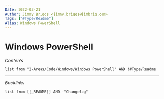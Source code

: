 ```yaml
---
Date: 2022-03-21
Author: Jimmy Briggs <jimmy.briggs@jimbrig.com>
Tags: ["#Type/Readme"]
Alias: Windows PowerShell
---
```


# Windows PowerShell

*Contents*

```dataview
list from "2-Areas/Code/Windows/Windows PowerShell" AND !#Type/Readme
```

***

*Backlinks*

```dataview
list from [[_README]] AND -"Changelog"
```